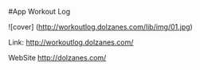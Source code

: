 #App Workout Log

![cover] (http://workoutlog.dolzanes.com/lib/img/01.jpg)

Link: http://workoutlog.dolzanes.com/

WebSite http://dolzanes.com/
